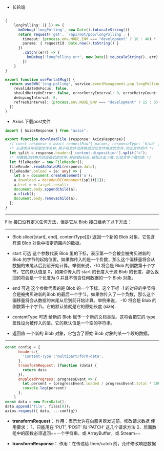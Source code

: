 - 长轮询
```ts

{
    longPolling: ({ }) => {
      kmDebug('longPolling', new Date().toLocaleString())
      return request('get', `/api/mot/pop/longPolling`, {
        timeout: (process.env.NODE_ENV === "development" ? 10 : 40) * 1000,
        params: { requestId: Date.now().toString() }
      })
        .catch((err) => {
          kmDebug('longPolling err', new Date().toLocaleString(), err)
        })
    }
}

export function usePortalMsg() {
  return useSWR('long-polling', service.eventManagement.pop.longPolling, {
    revalidateOnFocus: false,
    shouldRetryOnError: false, errorRetryInterval: 0, errorRetryCount: 0,
    dedupingInterval: 0,
    refreshInterval: (process.env.NODE_ENV === "development" ? 15 : 5) * 1000,
  })
}
```


- Axios 下载post文件
```ts
import { AxiosResponse } from "axios";

export function downloadFile (response: AxiosResponse){
  // const response = await requestRaw({ params, responseType: 'blob' });
  /* 从请求头中获取文件名称,用于将文件流转换成对应文件格式的文件,防止文件损坏 */
  let split = response.headers['content-disposition'].split("=");
  /* 将数据流转换为对应格式的文件,并创建a标签,模拟点击下载,实现文件下载功能 */
  let fileReader = new FileReader();
  fileReader.readAsDataURL(response.data);
  fileReader.onload = (e: any) => {
    let a = document.createElement('a');
    a.download = decodeURIComponent(split[1]);
    a.href = e.target.result;
    document.body.appendChild(a);
    a.click();
    document.body.removeChild(a);
  };
}
```

--- 

File 接口没有定义任何方法，但是它从 Blob 接口继承了以下方法：

--- 
- Blob.slice([start[, end[, contentType]]])
返回一个新的 Blob 对象，它包含有源 Blob 对象中指定范围内的数据。

- start 可选
这个参数代表 Blob 里的下标，表示第一个会被会被拷贝进新的 Blob 的字节的起始位置。如果你传入的是一个负数，那么这个偏移量将会从数据的末尾从后到前开始计算。举例来说，-10 将会是 Blob 的倒数第十个字节。它的默认值是 0，如果你传入的 start 的长度大于源 Blob 的长度，那么返回的将会是一个长度为 0 并且不包含任何数据的一个 Blob 对象。

- end 可选
这个参数代表的是 Blob 的一个下标，这个下标 -1 的对应的字节将会是被拷贝进新的Blob 的最后一个字节。如果你传入了一个负数，那么这个偏移量将会从数据的末尾从后到前开始计算。举例来说， -10 将会是 Blob 的倒数第十个字节。它的默认值就是它的原始长度 (size).

- contentType 可选
给新的 Blob 赋予一个新的文档类型。这将会把它的 type 属性设为被传入的值。它的默认值是一个空的字符串。

- 返回值
一个新的 Blob 对象，它包含了原始 Blob 对象的某一个段的数据。

---

```js
const config = {
      headers:{
        'Content-Type':'multipart/form-data',
      },
      transformRequest: [function (data) {
        return data
      }],
      onUploadProgress: progressEvent => {
        let persent = (progressEvent.loaded / progressEvent.total * 100 | 0) //上传进度百分比
        console.log(persent)
      },
    }
const data = new FormData();
data.append('file', files[0]);
axios.request({ data, ...config})
```
- **transformRequest**：
作用：表示允许在向服务器发送前，修改请求数据
使用要求：
1、只能用在 ‘PUT’, ‘POST’ 和 ‘PATCH’ 这几个请求方法
2、后面数组中的函数必须返回==一个字符串，或 ArrayBuffer，或 Stream==

- **transformResponse：**
作用：在传递给 then/catch 前，允许修改响应数据